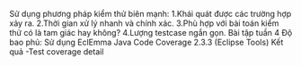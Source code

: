 ﻿Sử dụng phương pháp kiểm thử biên mạnh:
	1.Khái quát được các trường hợp xảy ra.
	2.Thời gian xử lý nhanh và chính xác.
	3.Phù hợp với bài toán kiểm thử có là tam giác hay không?
	4.Lượng testcase ngắn gọn.
Bài tập tuần 4
	Độ bao phủ: Sử dụng EclEmma Java Code Coverage 2.3.3 (Eclipse Tools)
	Kết quả
		-Test coverage detail 

